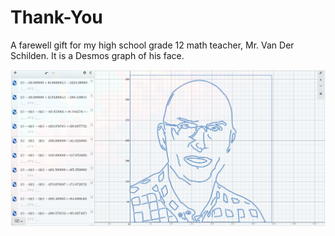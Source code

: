 # Thank-You
A farewell gift for my high school grade 12 math teacher, Mr. Van Der Schilden. It is a Desmos graph of his face.

![Graph of his face](/assets/vds.png)
